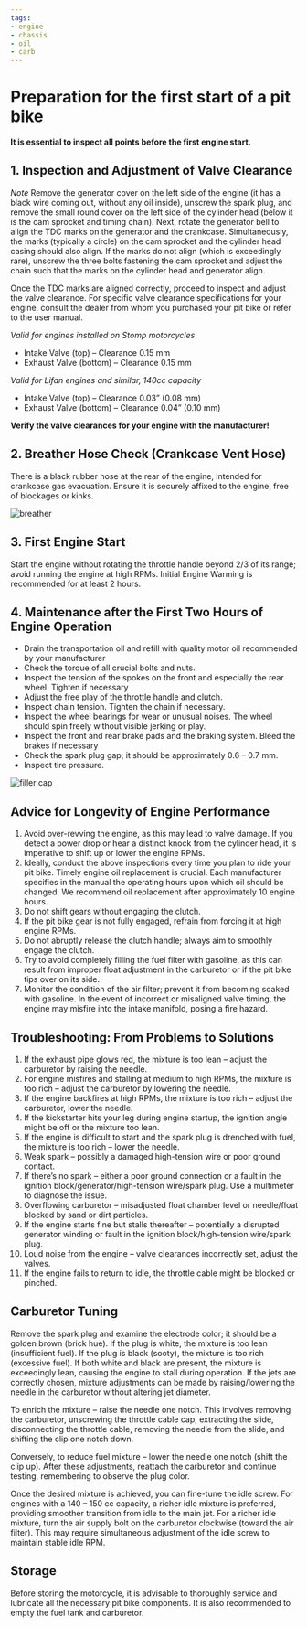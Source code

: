 ```yaml
---
tags:
- engine
- chassis
- oil
- carb
---
```


# Preparation for the first start of a pit bike

**It is essential to inspect all points before the first engine start.**

## 1. Inspection and Adjustment of Valve Clearance

*Note* Remove the generator cover on the left side of the engine (it has a black wire coming out, without any oil inside), unscrew the spark plug, and remove the small round cover on the left side of the cylinder head (below it is the cam sprocket and timing chain). Next, rotate the generator bell to align the TDC marks on the generator and the crankcase. Simultaneously, the marks (typically a circle) on the cam sprocket and the cylinder head casing should also align. If the marks do not align (which is exceedingly rare), unscrew the three bolts fastening the cam sprocket and adjust the chain such that the marks on the cylinder head and generator align.

Once the TDC marks are aligned correctly, proceed to inspect and adjust the valve clearance. For specific valve clearance specifications for your engine, consult the dealer from whom you purchased your pit bike or refer to the user manual.

*Valid for engines installed on Stomp motorcycles*

- Intake Valve (top) – Clearance 0.15 mm
- Exhaust Valve (bottom) – Clearance 0.15 mm

*Valid for Lifan engines and similar, 140cc capacity*

- Intake Valve (top) – Clearance 0.03” (0.08 mm)
- Exhaust Valve (bottom) – Clearance 0.04” (0.10 mm)

**Verify the valve clearances for your engine with the manufacturer!**

## 2. Breather Hose Check (Crankcase Vent Hose)

There is a black rubber hose at the rear of the engine, intended for crankcase gas evacuation. Ensure it is securely affixed to the engine, free of blockages or kinks.

![breather](../../../static/img/0f020e.jpg "breather")

## 3. First Engine Start

Start the engine without rotating the throttle handle beyond 2/3 of its range; avoid running the engine at high RPMs. Initial Engine Warming is recommended for at least 2 hours.

## 4. Maintenance after the First Two Hours of Engine Operation

- Drain the transportation oil and refill with quality motor oil recommended by your manufacturer
- Check the torque of all crucial bolts and nuts.
- Inspect the tension of the spokes on the front and especially the rear wheel. Tighten if necessary
- Adjust the free play of the throttle handle and clutch.
- Inspect chain tension. Tighten the chain if necessary.
- Inspect the wheel bearings for wear or unusual noises. The wheel should spin freely without visible jerking or play.
- Inspect the front and rear brake pads and the braking system. Bleed the brakes if necessary
- Check the spark plug gap; it should be approximately 0.6 – 0.7 mm.
- Inspect tire pressure.

![filler cap](../../../static/img/7edab3.jpg "filler cap")

## Advice for Longevity of Engine Performance

1. Avoid over-revving the engine, as this may lead to valve damage. If you detect a power drop or hear a distinct knock from the cylinder head, it is imperative to shift up or lower the engine RPMs.
2. Ideally, conduct the above inspections every time you plan to ride your pit bike. Timely engine oil replacement is crucial. Each manufacturer specifies in the manual the operating hours upon which oil should be changed. We recommend oil replacement after approximately 10 engine hours.
3. Do not shift gears without engaging the clutch.
4. If the pit bike gear is not fully engaged, refrain from forcing it at high engine RPMs.
5. Do not abruptly release the clutch handle; always aim to smoothly engage the clutch.
6. Try to avoid completely filling the fuel filter with gasoline, as this can result from improper float adjustment in the carburetor or if the pit bike tips over on its side.
7. Monitor the condition of the air filter; prevent it from becoming soaked with gasoline. In the event of incorrect or misaligned valve timing, the engine may misfire into the intake manifold, posing a fire hazard.

## Troubleshooting: From Problems to Solutions

01. If the exhaust pipe glows red, the mixture is too lean – adjust the carburetor by raising the needle.
02. For engine misfires and stalling at medium to high RPMs, the mixture is too rich – adjust the carburetor by lowering the needle.
03. If the engine backfires at high RPMs, the mixture is too rich – adjust the carburetor, lower the needle.
04. If the kickstarter hits your leg during engine startup, the ignition angle might be off or the mixture too lean.
05. If the engine is difficult to start and the spark plug is drenched with fuel, the mixture is too rich – lower the needle.
06. Weak spark – possibly a damaged high-tension wire or poor ground contact.
07. If there’s no spark – either a poor ground connection or a fault in the ignition block/generator/high-tension wire/spark plug. Use a multimeter to diagnose the issue.
08. Overflowing carburetor – misadjusted float chamber level or needle/float blocked by sand or dirt particles.
09. If the engine starts fine but stalls thereafter – potentially a disrupted generator winding or fault in the ignition block/high-tension wire/spark plug.
10. Loud noise from the engine – valve clearances incorrectly set, adjust the valves.
11. If the engine fails to return to idle, the throttle cable might be blocked or pinched.

## Carburetor Tuning

Remove the spark plug and examine the electrode color; it should be a golden brown (brick hue). If the plug is white, the mixture is too lean (insufficient fuel). If the plug is black (sooty), the mixture is too rich (excessive fuel). If both white and black are present, the mixture is exceedingly lean, causing the engine to stall during operation. If the jets are correctly chosen, mixture adjustments can be made by raising/lowering the needle in the carburetor without altering jet diameter.

To enrich the mixture – raise the needle one notch. This involves removing the carburetor, unscrewing the throttle cable cap, extracting the slide, disconnecting the throttle cable, removing the needle from the slide, and shifting the clip one notch down.

Conversely, to reduce fuel mixture – lower the needle one notch (shift the clip up). After these adjustments, reattach the carburetor and continue testing, remembering to observe the plug color.

Once the desired mixture is achieved, you can fine-tune the idle screw. For engines with a 140 – 150 cc capacity, a richer idle mixture is preferred, providing smoother transition from idle to the main jet. For a richer idle mixture, turn the air supply bolt on the carburetor clockwise (toward the air filter). This may require simultaneous adjustment of the idle screw to maintain stable idle RPM.

## Storage

Before storing the motorcycle, it is advisable to thoroughly service and lubricate all the necessary pit bike components. It is also recommended to empty the fuel tank and carburetor.
